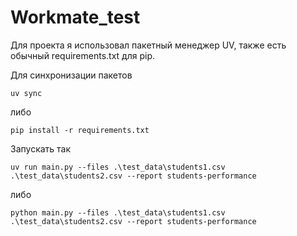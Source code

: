 # Workmate_test

Для проекта я использовал пакетный менеджер UV, также есть обычный requirements.txt для pip.

Для синхронизации пакетов
```
uv sync
```
либо
```
pip install -r requirements.txt
```

Запускать так
```
uv run main.py --files .\test_data\students1.csv .\test_data\students2.csv --report students-performance
```
либо
```
python main.py --files .\test_data\students1.csv .\test_data\students2.csv --report students-performance
```
